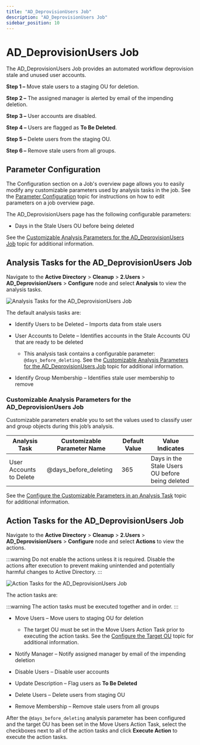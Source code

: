```yaml
---
title: "AD_DeprovisionUsers Job"
description: "AD_DeprovisionUsers Job"
sidebar_position: 10
---
```


# AD_DeprovisionUsers Job

The AD_DeprovisionUsers Job provides an automated workflow deprovision stale and unused user
accounts.

**Step 1 –** Move stale users to a staging OU for deletion.

**Step 2 –** The assigned manager is alerted by email of the impending deletion.

**Step 3 –** User accounts are disabled.

**Step 4 –** Users are flagged as **To Be Deleted**.

**Step 5 –** Delete users from the staging OU.

**Step 6 –** Remove stale users from all groups.

## Parameter Configuration

The Configuration section on a Job's overview page allows you to easily modify any customizable
parameters used by analysis tasks in the job. See the
[Parameter Configuration](/docs/accessanalyzer/12.0/admin/jobs/job/overview.md#parameter-configuration) topic for
instructions on how to edit parameters on a job overview page.

The AD_DeprovisionUsers page has the following configurable parameters:

- Days in the Stale Users OU before being deleted

See the
[Customizable Analysis Parameters for the AD_DeprovisionUsers Job](#customizable-analysis-parameters-for-the-ad_deprovisionusers-job)
topic for additional information.

## Analysis Tasks for the AD_DeprovisionUsers Job

Navigate to the **Active Directory** > **Cleanup** > **2.Users** > **AD_DeprovisionUsers** >
**Configure** node and select **Analysis** to view the analysis tasks.

![Analysis Tasks for the AD_DeprovisionUsers Job](/images/accessanalyzer/12.0/solutions/activedirectory/cleanup/users/deprovisionusersanalysis.webp)

The default analysis tasks are:

- Identify Users to be Deleted – Imports data from stale users
- User Accounts to Delete – Identifies accounts in the Stale Accounts OU that are ready to be
  deleted

    - This analysis task contains a configurable parameter: `@days_before_deleting`. See the
      [Customizable Analysis Parameters for the AD_DeprovisionUsers Job](#customizable-analysis-parameters-for-the-ad_deprovisionusers-job)
      topic for additional information.

- Identify Group Membership – Identifies stale user membership to remove

### Customizable Analysis Parameters for the AD_DeprovisionUsers Job

Customizable parameters enable you to set the values used to classify user and group objects during
this job’s analysis.

| Analysis Task           | Customizable Parameter Name | Default Value | Value Indicates                                 |
| ----------------------- | --------------------------- | ------------- | ----------------------------------------------- |
| User Accounts to Delete | @days_before_deleting       | 365           | Days in the Stale Users OU before being deleted |

See the
[Configure the Customizable Parameters in an Analysis Task](/docs/accessanalyzer/12.0/admin/jobs/job/configure/analysis/analysiscustomizableparameters.md)
topic for additional information.

## Action Tasks for the AD_DeprovisionUsers Job

Navigate to the **Active Directory** > **Cleanup** > **2.Users** > **AD_DeprovisionUsers** >
**Configure** node and select **Actions** to view the actions.

:::warning
Do not enable the actions unless it is required. Disable the actions after execution to
prevent making unintended and potentially harmful changes to Active Directory.
:::


![Action Tasks for the AD_DeprovisionUsers Job](/images/accessanalyzer/12.0/solutions/activedirectory/cleanup/users/deprovisionusersaction.webp)

The action tasks are:

:::warning
The action tasks must be executed together and in order.
:::


- Move Users – Move users to staging OU for deletion

    - The target OU must be set in the Move Users Action Task prior to executing the action tasks.
      See the [Configure the Target OU](/docs/accessanalyzer/12.0/solutions/activedirectory/cleanup/configuretargetou.md) topic for additional information.

- Notify Manager – Notify assigned manager by email of the impending deletion
- Disable Users – Disable user accounts
- Update Description – Flag users as **To Be Deleted**
- Delete Users – Delete users from staging OU
- Remove Membership – Remove stale users from all groups

After the `@days_before_deleting` analysis parameter has been configured and the target OU has been
set in the Move Users Action Task, select the checkboxes next to all of the action tasks and click
**Execute Action** to execute the action tasks.

